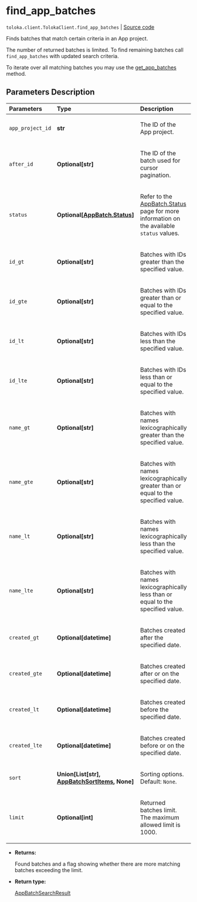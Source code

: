 # find_app_batches
`toloka.client.TolokaClient.find_app_batches` | [Source code](https://github.com/Toloka/toloka-kit/blob/v1.1.4/src/client/__init__.py#L3862)

Finds batches that match certain criteria in an App project.


The number of returned batches is limited. To find remaining batches call `find_app_batches` with updated search criteria.

To iterate over all matching batches you may use the [get_app_batches](toloka.client.TolokaClient.get_app_batches.md) method.

## Parameters Description

| Parameters | Type | Description |
| :----------| :----| :-----------|
`app_project_id`|**str**|<p>The ID of the App project.</p>
`after_id`|**Optional\[str\]**|<p>The ID of the batch used for cursor pagination.</p>
`status`|**Optional\[[AppBatch.Status](toloka.client.app.AppBatch.Status.md)\]**|<p>Refer to the [AppBatch.Status](toloka.client.app.AppBatch.Status.md) page for more information on the available `status` values.</p>
`id_gt`|**Optional\[str\]**|<p>Batches with IDs greater than the specified value.</p>
`id_gte`|**Optional\[str\]**|<p>Batches with IDs greater than or equal to the specified value.</p>
`id_lt`|**Optional\[str\]**|<p>Batches with IDs less than the specified value.</p>
`id_lte`|**Optional\[str\]**|<p>Batches with IDs less than or equal to the specified value.</p>
`name_gt`|**Optional\[str\]**|<p>Batches with names lexicographically greater than the specified value.</p>
`name_gte`|**Optional\[str\]**|<p>Batches with names lexicographically greater than or equal to the specified value.</p>
`name_lt`|**Optional\[str\]**|<p>Batches with names lexicographically less than the specified value.</p>
`name_lte`|**Optional\[str\]**|<p>Batches with names lexicographically less than or equal to the specified value.</p>
`created_gt`|**Optional\[datetime\]**|<p>Batches created after the specified date.</p>
`created_gte`|**Optional\[datetime\]**|<p>Batches created after or on the specified date.</p>
`created_lt`|**Optional\[datetime\]**|<p>Batches created before the specified date.</p>
`created_lte`|**Optional\[datetime\]**|<p>Batches created before or on the specified date.</p>
`sort`|**Union\[List\[str\], [AppBatchSortItems](toloka.client.search_requests.AppBatchSortItems.md), None\]**|<p>Sorting options. Default: `None`.</p>
`limit`|**Optional\[int\]**|<p>Returned batches limit. The maximum allowed limit is 1000.</p>

* **Returns:**

  Found batches and a flag showing whether there are more matching batches exceeding the limit.

* **Return type:**

  [AppBatchSearchResult](toloka.client.search_results.AppBatchSearchResult.md)
